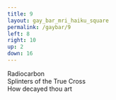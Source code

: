 ```yaml
---
title: 9
layout: gay_bar_mri_haiku_square
permalink: /gaybar/9
left: 8
right: 10
up: 2
down: 16
---
```

Radiocarbon  
Splinters of the True Cross  
How decayed thou art
